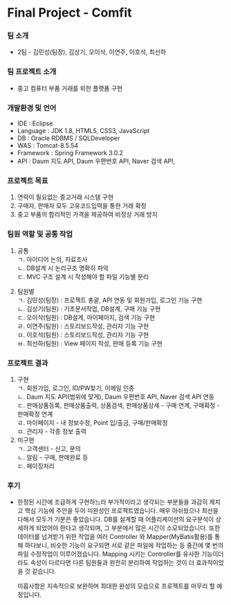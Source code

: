 # Final Project - Comfit

### 팀 소개
- 2팀 - 김민성(팀장), 김상기, 오이삭, 이연주, 이호석, 최선하

### 팀 프로젝트 소개
- 중고 컴퓨터 부품 거래를 위한 플랫폼 구현

### 개발환경 및 언어
- IDE : Eclipse 
- Language : JDK 1.8, HTML5, CSS3, JavaScript
- DB : Oracle RDBMS / SQLDeveloper
- WAS : Tomcat-8.5.54
- Framework : Spring Framework 3.0.2
- API : Daum 지도 API, Daum 우편번호 API, Naver 검색 API, 

### 프로젝트 목표
1. 연락이 필요없는 중고거래 시스템 구현 <br>
2. 구매자, 판매자 모두 고유코드입력을 통한 거래 확정<br>
3. 중고 부품의 합리적인 가격을 제공하여 비정상 거래 방지 <br>

### 팀원 역할 및 공통 작업
1. 공통<br>
   ㄱ. 아이디어 논의, 자료조사<br>
   ㄴ. DB설계 시 논리구조 명확히 파악<br>
   ㄷ. MVC 구조 설계 시 작성해야 할 파일 기능별 분리<br>
   
2. 팀원별   <br>
   ㄱ. 김민성(팀장) : 프로젝트 총괄, API 연동 및 회원가입, 로그인 기능 구현<br>
   ㄴ. 김상기(팀원) : 기초문서작업, DB설계, 구매 기능 구현<br>
   ㄷ. 오이삭(팀원) : DB설계, 마이페이지, 검색 기능 구현<br>
   ㄹ. 이연주(팀원) : 스토리보드작성, 관리자 기능 구현<br>
   ㅁ. 이호석(팀원) : 스토리보드작성, 관리자 기능 구현<br>
   ㅂ. 최선하(팀원) : View 페이지 작성, 판매 등록 기능 구현<br>

### 프로젝트 결과

1. 구현<br>
   ㄱ. 회원가입, 로그인, ID/PW찾기, 이메일 인증<br>
   ㄴ. Daum 지도 API(범위에 맞게), Daum 우편번호 API, Naver 검색 API 연동<br>
   ㄷ. 판매상품등록, 판매상품출력, 상품검색, 판매상품상세 - 구매 연계, 구매확정 - 판매확정 연계<br>
   ㄹ. 마이페이지 - 내 정보수정, Point 입/출금, 구매/판매확정 <br>
   ㅁ. 관리자 - 각종 정보 출력
2. 미구현<br>
   ㄱ. 고객센터 - 신고, 문의<br>
   ㄴ. 알림 - 구매, 판매완료 등<br>
   ㄷ. 페이징처리 <br>
  
### 후기<br>
- 한정된 시간에 조급하게 구현하느라 부가적이라고 생각되는 부분들을 과감히 제치고 핵심 기능에 주안을 두어 미완성인 프로젝트였습니다.
  매우 아쉬웠으나 최선을 다해서 모두가 기분은 좋았습니다. 
  DB를 설계할 때 어플리케이션의 요구분석이 상세하게 되었어야 한다고 생각되며, 그 부분에서 많은 시간이 소모되었습니다.
  또한 데이터를 넘겨받기 위한 작업을 여러 Controller 와 Mapper(MyBatis활용)를 통해 하다보니, 비슷한 기능이 요구되면 서로 같은 파일에 작업하는 등
  중간에 몇 번의 파일 수정작업이 이루어졌습니다.
  Mapping 시키는 Controller를 유사한 기능이더라도 속성이 다르다면 다른 팀원들과 완전히 분리하여 작업하는 것이 더 효과적이었을 것 같습니다.
  
  미흡사항은 지속적으로 보완하며 최대한 완성의 모습으로 프로젝트를 마무리 할 예정입니다.


